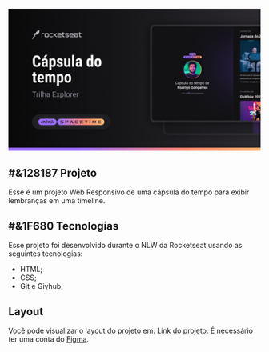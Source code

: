<p align="center" >
  <img src=".github/preview.png" alt="Demo do projeto" wigth="100%" />
</p>

## #&128187 Projeto
Esse é um projeto Web Responsivo de uma cápsula do tempo para exibir lembranças em uma timeline.

## #&1F680 Tecnologias
Esse projeto foi desenvolvido durante o NLW da Rocketseat usando as seguintes tecnologias:

- HTML;
- CSS;
- Git e Giyhub;

## Layout 
Você pode visualizar o layout do projeto em:
[Link do projeto](https://www.figma.com/file/dNtu6NKxS05PFegplxOOnW/C%C3%A1psula-do-tempo-%E2%80%A2-Trilha-Explorer-Will-Pym?type=design&node-id=306%3A84&t=DW2Y2jYm6ql7VFzr-1).
É necessário ter uma conta do [Figma](https://www.figma.com/).